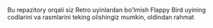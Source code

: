Bu repazitory orqali siz Retro uyinlardan bo'lmish Flappy Bird uyining codlarini va rasmlarini teking olishingiz mumkin, oldindan rahmat
